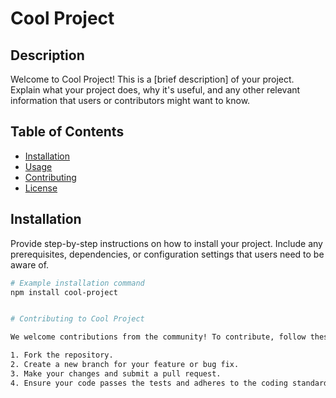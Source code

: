 # Cool Project

## Description

Welcome to Cool Project! This is a [brief description] of your project. Explain what your project does, why it's useful, and any other relevant information that users or contributors might want to know.

## Table of Contents

- [Installation](#installation)
- [Usage](#usage)
- [Contributing](#contributing)
- [License](#license)

## Installation

Provide step-by-step instructions on how to install your project. Include any prerequisites, dependencies, or configuration settings that users need to be aware of.

```bash
# Example installation command
npm install cool-project


# Contributing to Cool Project

We welcome contributions from the community! To contribute, follow these steps:

1. Fork the repository.
2. Create a new branch for your feature or bug fix.
3. Make your changes and submit a pull request.
4. Ensure your code passes the tests and adheres to the coding standards.
